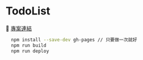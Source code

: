 # TodoList

🔗 [專案連結](https://williamhsieh615.github.io/todolist/)

```bash
  npm install --save-dev gh-pages // 只要做一次就好
  npm run build
  npm run deploy
